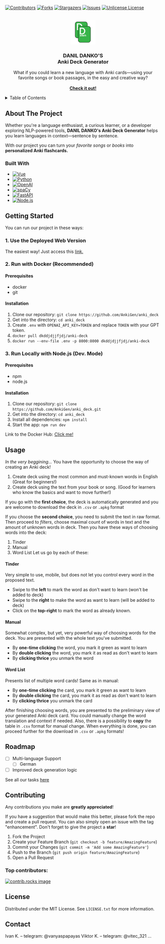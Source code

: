 
<!-- Improved compatibility of back to top link: See: https://github.com/othneildrew/Best-README-Template/pull/73 -->
<a id="readme-top"></a>
<!--
*** Thanks for checking out the Best-README-Template. If you have a suggestion
*** that would make this better, please fork the repo and create a pull request
*** or simply open an issue with the tag "enhancement".
*** Don't forget to give the project a star!
*** Thanks again! Now go create something AMAZING! :D
-->



<!-- PROJECT SHIELDS -->
<!--
*** I'm using markdown "reference style" links for readability.
*** Reference links are enclosed in brackets [ ] instead of parentheses ( ).
*** See the bottom of this document for the declaration of the reference variables
*** for contributors-url, forks-url, etc. This is an optional, concise syntax you may use.
*** https://www.markdownguide.org/basic-syntax/#reference-style-links
-->
[![Contributors][contributors-shield]][contributors-url]
[![Forks][forks-shield]][forks-url]
[![Stargazers][stars-shield]][stars-url]
[![Issues][issues-shield]][issues-url]
[![Unlicense License][license-shield]][license-url]




<!-- PROJECT LOGO -->
<br />
<div align="center">
  <a href="https://github.com/othneildrew/Best-README-Template">
    <img src="images/logo.png" alt="Logo" width="80" height="80">
  </a>

  <h3 align="center">DANIL DANKO'S<br> Anki Deck Generator</h3>

  <p align="center">
    What if you could learn a new language with Anki cards—using your favorite songs or book passages, in the easy and creative way?<br/><br>
    <a href="https://github.com/AnkiGen/anki_deck/deployments/github-pages"><strong>Check it out!</strong></a>
  </p>
</div>



<!-- TABLE OF CONTENTS -->
<details>
  <summary>Table of Contents</summary>
  <ol>
    <li>
      <a href="#about-the-project">About The Project</a>
      <ul>
        <li><a href="#built-with">Built With</a></li>
      </ul>
    </li>
    <li>
      <a href="#getting-started">Getting Started</a>
      <ul>
        <li><a href="#prerequisites">Prerequisites</a></li>
        <li><a href="#installation">Installation</a></li>
      </ul>
    </li>
    <li><a href="#usage">Usage</a></li>
    <li><a href="#roadmap">Roadmap</a></li>
    <li><a href="#contributing">Contributing</a></li>
    <li><a href="#license">License</a></li>
    <li><a href="#contact">Contact</a></li>
  </ol>
</details>



<!-- ABOUT THE PROJECT -->
## About The Project

Whether you're a language enthusiast, a curious learner, or a developer exploring NLP-powered tools,  **DANIL DANKO's Anki Deck Generator**  helps you learn languages in context—sentence by sentence. 

With our project you can turn your *favorite songs* or *books* into **personalized Anki flashcards.** 


### Built With
* [![Vue][Vue.js]][Vue-url]  
* [![Python][Python.com]][Python-url] 
* [![OpenAI][OpenAI.com]][OpenAI-url]  
* [![spaCy][spaCy.com]][spaCy-url]  
* [![FastAPI][FastAPI.com]][FastAPI-url]  
* [![Node.js][Node.js.com]][Node.js-url]

<!-- GETTING STARTED -->
## Getting Started

You can run our project in these ways:
### 1. Use the Deployed Web Version
The easiest way!
Just access this [link.](https://github.com/AnkiGen/anki_deck/deployments/github-pages)

### 2. Run with Docker (Recommended)
#### Prerequisites
* docker
* git

#### Installation

1. Clone our repository: ```git clone https://github.com/AnkiGen/anki_deck```
2. Get into the directory: ```cd anki_deck```
3.  Create ``.env`` with ``OPENAI_API_KEY=TOKEN`` and replace ``TOKEN`` with your GPT token.
4. ```docker pull dkddjdjjfjdj/anki-deck```
5. ```docker run --env-file .env -p 8000:8000 dkddjdjjfjdj/anki-deck```

### 3. Run Locally with Node.js (Dev. Mode)
#### Prerequisites
* npm
* node.js
#### Installation
1. Clone our repository: ```git clone https://github.com/AnkiGen/anki_deck.git```
2. Get into the directory: ```cd anki_deck```
3. Install all dependencies: ```npm install```
4. Start the app: ```npm run dev```

Link to the Docker Hub: [Click me!](https://hub.docker.com/repository/docker/dkddjdjjfjdj/anki-deck/general)



<!-- USAGE EXAMPLES -->
## Usage

*In the very beggining...*
You have the opportunity to choose the way of creating an Anki deck!
1) Create deck using the most common and must-known words in English (Great for beginners!)
2) Create deck using the text from your book or song.
(Good for learners who know the basics and want to move further!)

If you go with the **first choice**, the deck is automatically generated and you are welcome to download the deck in ```.csv``` or ```.apkg``` format

If you choose the **second choice**, you need to submit the text in raw format.
Then proceed to *filters*, choose maximal count of words in text and the amount of unknown words in deck.
Then you have these ways of choosing words into the deck:
1) Tinder
2) Manual
3) Word List
Let us go by each of these:
#### Tinder
Very simple to use, mobile, but does not let you control every word in the proposed text. 
- Swipe to the **left** to mark the word as don't want to learn (won't be added to deck)
- Swipe to the **right** to make the word as want to learn (will be added to deck)
- Click on the **top-right** to mark the word as already known.
#### Manual 
Somewhat complex, but yet, very powerful way of choosing words for the deck.
You are presented with the whole text you've submitted.
- By **one-time clicking** the word, you mark it green as want to learn
- By **double clicking** the word, you mark it as read as don't want to learn
- By **clicking thrice** you unmark the word
#### Word List
Presents list of multiple word cards!
Same as in manual:
- By **one-time clicking** the card, you mark it green as want to learn
- By **double clicking** the card, you mark it as read as don't want to learn
- By **clicking thrice** you unmark the card

After finishing choosing words, you are presented to the preliminary view of your generated Anki deck card. You could manually change the word translation and context if needed. 
Also, there is a possibility to **copy** the table in ```.csv``` format for manual change.
When everything is done, you can proceed further for the download in ```.csv``` or ```.apkg``` formats!
<!-- ROADMAP -->
## Roadmap

- [ ] Multi-language Support
    - [ ] German
 - [ ] Improved deck generation logic
 
 See all our tasks [here](https://github.com/orgs/AnkiGen/projects/3)


<!-- CONTRIBUTING -->
## Contributing

Any contributions you make are **greatly appreciated**!

If you have a suggestion that would make this better, please fork the repo and create a pull request. You can also simply open an issue with the tag "enhancement".
Don't forget to give the project a **star**! 

1. Fork the Project
2. Create your Feature Branch (`git checkout -b feature/AmazingFeature`)
3. Commit your Changes (`git commit -m 'Add some AmazingFeature'`)
4. Push to the Branch (`git push origin feature/AmazingFeature`)
5. Open a Pull Request

### Top contributors:

<a href="https://github.com/AnkiGen/anki_deck/graphs/contributors">
  <img src="https://contrib.rocks/image?repo=othneildrew/Best-README-Template" alt="contrib.rocks image"/>
</a>




<!-- LICENSE -->
## License

Distributed under the MIT License. See `LICENSE.txt` for more information.




<!-- CONTACT -->
## Contact

Ivan K. – telegram: @vanyaspapayas
Viktor K. – telegram: @vitec_321
...







<!-- MARKDOWN LINKS & IMAGES -->
<!-- https://www.markdownguide.org/basic-syntax/#reference-style-links -->
[contributors-shield]: https://img.shields.io/github/contributors/othneildrew/Best-README-Template.svg?style=for-the-badge
[contributors-url]: https://github.com/othneildrew/Best-README-Template/graphs/contributors
[forks-shield]: https://img.shields.io/github/forks/othneildrew/Best-README-Template.svg?style=for-the-badge
[forks-url]: https://github.com/othneildrew/Best-README-Template/network/members
[stars-shield]: https://img.shields.io/github/stars/othneildrew/Best-README-Template.svg?style=for-the-badge
[stars-url]: https://github.com/othneildrew/Best-README-Template/stargazers
[issues-shield]: https://img.shields.io/github/issues/othneildrew/Best-README-Template.svg?style=for-the-badge
[issues-url]: https://github.com/othneildrew/Best-README-Template/issues
[license-shield]: https://img.shields.io/github/license/othneildrew/Best-README-Template.svg?style=for-the-badge
[license-url]: https://github.com/othneildrew/Best-README-Template/blob/master/LICENSE.txt
[product-screenshot]: images/screenshot.png
[Vue.js]: https://img.shields.io/badge/Vue.js-35495E?style=for-the-badge&logo=vuedotjs&logoColor=4FC08D
[Vue-url]: https://vuejs.org/
[Python.com]: https://img.shields.io/badge/Python-3670A0?style=for-the-badge&logo=python&logoColor=ffdd54
[Python-url]: https://www.python.org/

[OpenAI.com]: https://img.shields.io/badge/OpenAI-412991?style=for-the-badge&logo=openai&logoColor=white
[OpenAI-url]: https://openai.com/

[spaCy.com]: https://img.shields.io/badge/spaCy-09A3D5?style=for-the-badge&logo=spacy&logoColor=white
[spaCy-url]: https://spacy.io/

[FastAPI.com]: https://img.shields.io/badge/FastAPI-005571?style=for-the-badge&logo=fastapi&logoColor=white
[FastAPI-url]: https://fastapi.tiangolo.com/

[Node.js.com]: https://img.shields.io/badge/Node.js-339933?style=for-the-badge&logo=nodedotjs&logoColor=white
[Node.js-url]: https://nodejs.org/

